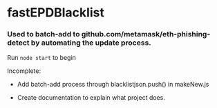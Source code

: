 # fastEPDBlacklist

### Used to batch-add to github.com/metamask/eth-phishing-detect by automating the update process.

Run ```node start``` to begin


Incomplete:

* Add batch-add process through blacklistjson.push() in makeNew.js

* Create documentation to explain what project does.